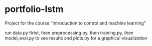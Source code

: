 # portfolio-lstm
Project for the course "Introduction to control and machine learning"


run data.py firtst, then preprocessing.py, then training.py, then model_eval.py to see results and plots.py for a graphical visualization
